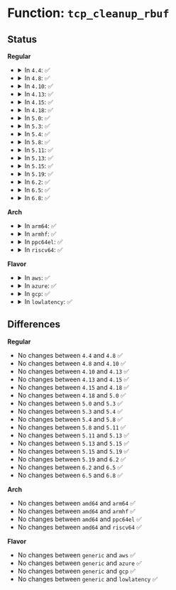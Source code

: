# Function: <code>tcp_cleanup_rbuf</code>

## Status
<b>Regular</b>
<ul>
<li>
<details>
<summary>In <code>4.4</code>: ✅</summary>

```c
void tcp_cleanup_rbuf(struct sock *sk, int copied);
```

**Collision:** Unique Static

**Inline:** No

**Transformation:** False

**Instances:**

```
In net/ipv4/tcp.c (ffffffff81765f20)
Location: net/ipv4/tcp.c:1385
Inline: False
Direct callers:
  - net/ipv4/tcp.c:tcp_read_sock
  - net/ipv4/tcp.c:tcp_recvmsg
  - net/ipv4/tcp.c:tcp_recvmsg
```
**Symbols:**

```
ffffffff81765f20-ffffffff81766027: tcp_cleanup_rbuf (STB_LOCAL)
```
</details>
</li>
<li>
<details>
<summary>In <code>4.8</code>: ✅</summary>

```c
void tcp_cleanup_rbuf(struct sock *sk, int copied);
```

**Collision:** Unique Static

**Inline:** No

**Transformation:** False

**Instances:**

```
In net/ipv4/tcp.c (ffffffff817d2490)
Location: net/ipv4/tcp.c:1394
Inline: False
Direct callers:
  - net/ipv4/tcp.c:tcp_recvmsg
  - net/ipv4/tcp.c:tcp_recvmsg
  - net/ipv4/tcp.c:tcp_read_sock
```
**Symbols:**

```
ffffffff817d2490-ffffffff817d2597: tcp_cleanup_rbuf (STB_LOCAL)
```
</details>
</li>
<li>
<details>
<summary>In <code>4.10</code>: ✅</summary>

```c
void tcp_cleanup_rbuf(struct sock *sk, int copied);
```

**Collision:** Unique Static

**Inline:** No

**Transformation:** False

**Instances:**

```
In net/ipv4/tcp.c (ffffffff81802280)
Location: net/ipv4/tcp.c:1426
Inline: False
Direct callers:
  - net/ipv4/tcp.c:tcp_recvmsg
  - net/ipv4/tcp.c:tcp_recvmsg
  - net/ipv4/tcp.c:tcp_read_sock
```
**Symbols:**

```
ffffffff81802280-ffffffff81802387: tcp_cleanup_rbuf (STB_LOCAL)
```
</details>
</li>
<li>
<details>
<summary>In <code>4.13</code>: ✅</summary>

```c
void tcp_cleanup_rbuf(struct sock *sk, int copied);
```

**Collision:** Unique Static

**Inline:** No

**Transformation:** False

**Instances:**

```
In net/ipv4/tcp.c (ffffffff818223f0)
Location: net/ipv4/tcp.c:1470
Inline: False
Direct callers:
  - net/ipv4/tcp.c:tcp_recvmsg
  - net/ipv4/tcp.c:tcp_recvmsg
  - net/ipv4/tcp.c:tcp_read_sock
```
**Symbols:**

```
ffffffff818223f0-ffffffff818224ea: tcp_cleanup_rbuf (STB_LOCAL)
```
</details>
</li>
<li>
<details>
<summary>In <code>4.15</code>: ✅</summary>

```c
void tcp_cleanup_rbuf(struct sock *sk, int copied);
```

**Collision:** Unique Static

**Inline:** No

**Transformation:** False

**Instances:**

```
In net/ipv4/tcp.c (ffffffff818a14f0)
Location: net/ipv4/tcp.c:1548
Inline: False
Direct callers:
  - net/ipv4/tcp.c:tcp_recvmsg
  - net/ipv4/tcp.c:tcp_recvmsg
  - net/ipv4/tcp.c:tcp_read_sock
```
**Symbols:**

```
ffffffff818a14f0-ffffffff818a15ea: tcp_cleanup_rbuf (STB_LOCAL)
```
</details>
</li>
<li>
<details>
<summary>In <code>4.18</code>: ✅</summary>

```c
void tcp_cleanup_rbuf(struct sock *sk, int copied);
```

**Collision:** Unique Static

**Inline:** No

**Transformation:** False

**Instances:**

```
In net/ipv4/tcp.c (ffffffff818f5fe0)
Location: net/ipv4/tcp.c:1534
Inline: False
Direct callers:
  - net/ipv4/tcp.c:tcp_recvmsg
  - net/ipv4/tcp.c:tcp_recvmsg
  - net/ipv4/tcp.c:tcp_read_sock
```
**Symbols:**

```
ffffffff818f5fe0-ffffffff818f60cf: tcp_cleanup_rbuf (STB_LOCAL)
```
</details>
</li>
<li>
<details>
<summary>In <code>5.0</code>: ✅</summary>

```c
void tcp_cleanup_rbuf(struct sock *sk, int copied);
```

**Collision:** Unique Static

**Inline:** No

**Transformation:** False

**Instances:**

```
In net/ipv4/tcp.c (ffffffff81923ba0)
Location: net/ipv4/tcp.c:1530
Inline: False
Direct callers:
  - net/ipv4/tcp.c:tcp_recvmsg
  - net/ipv4/tcp.c:tcp_recvmsg
  - net/ipv4/tcp.c:tcp_read_sock
```
**Symbols:**

```
ffffffff81923ba0-ffffffff81923c8f: tcp_cleanup_rbuf (STB_LOCAL)
```
</details>
</li>
<li>
<details>
<summary>In <code>5.3</code>: ✅</summary>

```c
void tcp_cleanup_rbuf(struct sock *sk, int copied);
```

**Collision:** Unique Static

**Inline:** No

**Transformation:** False

**Instances:**

```
In net/ipv4/tcp.c (ffffffff81986500)
Location: net/ipv4/tcp.c:1520
Inline: False
Direct callers:
  - net/ipv4/tcp.c:tcp_recvmsg
  - net/ipv4/tcp.c:tcp_recvmsg
  - net/ipv4/tcp.c:tcp_read_sock
```
**Symbols:**

```
ffffffff81986500-ffffffff81986605: tcp_cleanup_rbuf (STB_LOCAL)
```
</details>
</li>
<li>
<details>
<summary>In <code>5.4</code>: ✅</summary>

```c
void tcp_cleanup_rbuf(struct sock *sk, int copied);
```

**Collision:** Unique Static

**Inline:** No

**Transformation:** False

**Instances:**

```
In net/ipv4/tcp.c (ffffffff819bcc70)
Location: net/ipv4/tcp.c:1521
Inline: False
Direct callers:
  - net/ipv4/tcp.c:tcp_recvmsg
  - net/ipv4/tcp.c:tcp_recvmsg
  - net/ipv4/tcp.c:tcp_read_sock
```
**Symbols:**

```
ffffffff819bcc70-ffffffff819bcd75: tcp_cleanup_rbuf (STB_LOCAL)
```
</details>
</li>
<li>
<details>
<summary>In <code>5.8</code>: ✅</summary>

```c
void tcp_cleanup_rbuf(struct sock *sk, int copied);
```

**Collision:** Unique Static

**Inline:** No

**Transformation:** False

**Instances:**

```
In net/ipv4/tcp.c (ffffffff81aa7b30)
Location: net/ipv4/tcp.c:1528
Inline: False
Direct callers:
  - net/ipv4/tcp.c:tcp_sock_set_quickack
  - net/ipv4/tcp.c:tcp_recvmsg
  - net/ipv4/tcp.c:tcp_recvmsg
  - net/ipv4/tcp.c:tcp_zerocopy_receive
  - net/ipv4/tcp.c:tcp_read_sock
```
**Symbols:**

```
ffffffff81aa7b30-ffffffff81aa7c35: tcp_cleanup_rbuf (STB_LOCAL)
```
</details>
</li>
<li>
<details>
<summary>In <code>5.11</code>: ✅</summary>

```c
void tcp_cleanup_rbuf(struct sock *sk, int copied);
```

**Collision:** Unique Global

**Inline:** No

**Transformation:** False

**Instances:**

```
In net/ipv4/tcp.c (ffffffff81ab59a0)
Location: net/ipv4/tcp.c:1546
Inline: False
Direct callers:
  - net/ipv4/tcp.c:tcp_sock_set_quickack
  - net/ipv4/tcp.c:tcp_recvmsg_locked
  - net/ipv4/tcp.c:tcp_recvmsg_locked
  - net/ipv4/tcp.c:tcp_zerocopy_receive
  - net/ipv4/tcp.c:tcp_read_sock
  - net/mptcp/protocol.c:mptcp_recvmsg
  - net/mptcp/protocol.c:mptcp_recvmsg
  - net/mptcp/protocol.c:__mptcp_move_skbs
  - net/mptcp/protocol.c:mptcp_rcv_space_adjust
```
**Symbols:**

```
ffffffff81ab59a0-ffffffff81ab5a93: tcp_cleanup_rbuf (STB_GLOBAL)
```
</details>
</li>
<li>
<details>
<summary>In <code>5.13</code>: ✅</summary>

```c
void tcp_cleanup_rbuf(struct sock *sk, int copied);
```

**Collision:** Unique Global

**Inline:** No

**Transformation:** False

**Instances:**

```
In net/ipv4/tcp.c (ffffffff81aa0b80)
Location: net/ipv4/tcp.c:1548
Inline: False
Direct callers:
  - net/ipv4/tcp.c:tcp_sock_set_quickack
  - net/ipv4/tcp.c:tcp_recvmsg_locked
  - net/ipv4/tcp.c:tcp_recvmsg_locked
  - net/ipv4/tcp.c:tcp_zerocopy_receive
  - net/ipv4/tcp.c:tcp_read_sock
  - net/mptcp/protocol.c:mptcp_recvmsg
  - net/mptcp/protocol.c:mptcp_rcv_space_adjust
```
**Symbols:**

```
ffffffff81aa0b80-ffffffff81aa0c74: tcp_cleanup_rbuf (STB_GLOBAL)
```
</details>
</li>
<li>
<details>
<summary>In <code>5.15</code>: ✅</summary>

```c
void tcp_cleanup_rbuf(struct sock *sk, int copied);
```

**Collision:** Unique Global

**Inline:** No

**Transformation:** False

**Instances:**

```
In net/ipv4/tcp.c (ffffffff81b5c9d0)
Location: net/ipv4/tcp.c:1545
Inline: False
Direct callers:
  - net/ipv4/tcp.c:tcp_recvmsg_locked
  - net/ipv4/tcp.c:tcp_recvmsg_locked
  - net/ipv4/tcp.c:tcp_zerocopy_receive
  - net/ipv4/tcp.c:tcp_read_sock
  - net/mptcp/protocol.c:mptcp_recvmsg
  - net/mptcp/protocol.c:mptcp_rcv_space_adjust
```
**Symbols:**

```
ffffffff81b5c9d0-ffffffff81b5cac4: tcp_cleanup_rbuf (STB_GLOBAL)
```
</details>
</li>
<li>
<details>
<summary>In <code>5.19</code>: ✅</summary>

```c
void tcp_cleanup_rbuf(struct sock *sk, int copied);
```

**Collision:** Unique Global

**Inline:** No

**Transformation:** False

**Instances:**

```
In net/ipv4/tcp.c (ffffffff81ceb390)
Location: net/ipv4/tcp.c:1561
Inline: False
Direct callers:
  - net/ipv4/tcp.c:tcp_recvmsg_locked
  - net/ipv4/tcp.c:tcp_recvmsg_locked
  - net/ipv4/tcp.c:tcp_zerocopy_receive
  - net/ipv4/tcp.c:tcp_read_sock
  - net/mptcp/protocol.c:mptcp_recvmsg
  - net/mptcp/protocol.c:mptcp_rcv_space_adjust
```
**Symbols:**

```
ffffffff81ceb390-ffffffff81ceb493: tcp_cleanup_rbuf (STB_GLOBAL)
```
</details>
</li>
<li>
<details>
<summary>In <code>6.2</code>: ✅</summary>

```c
void tcp_cleanup_rbuf(struct sock *sk, int copied);
```

**Collision:** Unique Global

**Inline:** No

**Transformation:** False

**Instances:**

```
In net/ipv4/tcp.c (ffffffff81eaf0b0)
Location: net/ipv4/tcp.c:1621
Inline: False
Direct callers:
  - net/ipv4/tcp.c:tcp_recvmsg_locked
  - net/ipv4/tcp.c:tcp_recvmsg_locked
  - net/ipv4/tcp.c:tcp_zerocopy_receive
  - net/ipv4/tcp.c:tcp_read_done
  - net/ipv4/tcp.c:tcp_read_done
  - net/ipv4/tcp.c:tcp_read_sock
  - net/mptcp/protocol.c:mptcp_recvmsg
  - net/mptcp/protocol.c:mptcp_rcv_space_adjust
```
**Symbols:**

```
ffffffff81eaf0b0-ffffffff81eaf119: tcp_cleanup_rbuf (STB_GLOBAL)
```
</details>
</li>
<li>
<details>
<summary>In <code>6.5</code>: ✅</summary>

```c
void tcp_cleanup_rbuf(struct sock *sk, int copied);
```

**Collision:** Unique Global

**Inline:** No

**Transformation:** False

**Instances:**

```
In net/ipv4/tcp.c (ffffffff81f0d4c0)
Location: net/ipv4/tcp.c:1486
Inline: False
Direct callers:
  - net/ipv4/tcp.c:tcp_recvmsg_locked
  - net/ipv4/tcp.c:tcp_recvmsg_locked
  - net/ipv4/tcp.c:tcp_zerocopy_receive
  - net/ipv4/tcp.c:tcp_read_done
  - net/ipv4/tcp.c:tcp_read_done
  - net/ipv4/tcp.c:tcp_read_sock
  - net/mptcp/protocol.c:mptcp_recvmsg
  - net/mptcp/protocol.c:mptcp_rcv_space_adjust
```
**Symbols:**

```
ffffffff81f0d4c0-ffffffff81f0d529: tcp_cleanup_rbuf (STB_GLOBAL)
```
</details>
</li>
<li>
<details>
<summary>In <code>6.8</code>: ✅</summary>

```c
void tcp_cleanup_rbuf(struct sock *sk, int copied);
```

**Collision:** Unique Global

**Inline:** No

**Transformation:** False

**Instances:**

```
In net/ipv4/tcp.c (ffffffff81fd15d0)
Location: net/ipv4/tcp.c:1494
Inline: False
Direct callers:
  - net/ipv4/tcp.c:tcp_recvmsg_locked
  - net/ipv4/tcp.c:tcp_recvmsg_locked
  - net/ipv4/tcp.c:tcp_zerocopy_receive
  - net/ipv4/tcp.c:tcp_read_done
  - net/ipv4/tcp.c:tcp_read_done
  - net/ipv4/tcp.c:tcp_read_sock
  - net/mptcp/protocol.c:mptcp_recvmsg
  - net/mptcp/protocol.c:mptcp_rcv_space_adjust
```
**Symbols:**

```
ffffffff81fd15d0-ffffffff81fd1639: tcp_cleanup_rbuf (STB_GLOBAL)
```
</details>
</li>
</ul>
<b>Arch</b>
<ul>
<li>
<details>
<summary>In <code>arm64</code>: ✅</summary>

```c
void tcp_cleanup_rbuf(struct sock *sk, int copied);
```

**Collision:** Unique Static

**Inline:** No

**Transformation:** False

**Instances:**

```
In net/ipv4/tcp.c (ffff800010c6ef10)
Location: net/ipv4/tcp.c:1521
Inline: False
Direct callers:
  - net/ipv4/tcp.c:tcp_recvmsg
  - net/ipv4/tcp.c:tcp_recvmsg
  - net/ipv4/tcp.c:tcp_read_sock
```
**Symbols:**

```
ffff800010c6ef10-ffff800010c6f018: tcp_cleanup_rbuf (STB_LOCAL)
```
</details>
</li>
<li>
<details>
<summary>In <code>armhf</code>: ✅</summary>

```c
void tcp_cleanup_rbuf(struct sock *sk, int copied);
```

**Collision:** Unique Static

**Inline:** No

**Transformation:** False

**Instances:**

```
In net/ipv4/tcp.c (c0d7daa0)
Location: net/ipv4/tcp.c:1521
Inline: False
Direct callers:
  - net/ipv4/tcp.c:tcp_recvmsg
  - net/ipv4/tcp.c:tcp_recvmsg
  - net/ipv4/tcp.c:tcp_read_sock
```
**Symbols:**

```
c0d7daa0-c0d7dbf0: tcp_cleanup_rbuf (STB_LOCAL)
```
</details>
</li>
<li>
<details>
<summary>In <code>ppc64el</code>: ✅</summary>

```c
void tcp_cleanup_rbuf(struct sock *sk, int copied);
```

**Collision:** Unique Static

**Inline:** No

**Transformation:** False

**Instances:**

```
In net/ipv4/tcp.c (c000000000d75190)
Location: net/ipv4/tcp.c:1521
Inline: False
Direct callers:
  - net/ipv4/tcp.c:tcp_recvmsg
  - net/ipv4/tcp.c:tcp_recvmsg
  - net/ipv4/tcp.c:tcp_read_sock
```
**Symbols:**

```
c000000000d75190-c000000000d7531c: tcp_cleanup_rbuf (STB_LOCAL)
```
</details>
</li>
<li>
<details>
<summary>In <code>riscv64</code>: ✅</summary>

```c
void tcp_cleanup_rbuf(struct sock *sk, int copied);
```

**Collision:** Unique Static

**Inline:** No

**Transformation:** False

**Instances:**

```
In net/ipv4/tcp.c (ffffffe0007d3ca6)
Location: net/ipv4/tcp.c:1521
Inline: False
Direct callers:
  - net/ipv4/tcp.c:tcp_recvmsg
  - net/ipv4/tcp.c:tcp_recvmsg
  - net/ipv4/tcp.c:tcp_read_sock
```
**Symbols:**

```
ffffffe0007d3ca6-ffffffe0007d3d92: tcp_cleanup_rbuf (STB_LOCAL)
```
</details>
</li>
</ul>
<b>Flavor</b>
<ul>
<li>
<details>
<summary>In <code>aws</code>: ✅</summary>

```c
void tcp_cleanup_rbuf(struct sock *sk, int copied);
```

**Collision:** Unique Static

**Inline:** No

**Transformation:** False

**Instances:**

```
In net/ipv4/tcp.c (ffffffff8195cae0)
Location: net/ipv4/tcp.c:1521
Inline: False
Direct callers:
  - net/ipv4/tcp.c:tcp_recvmsg
  - net/ipv4/tcp.c:tcp_recvmsg
  - net/ipv4/tcp.c:tcp_read_sock
```
**Symbols:**

```
ffffffff8195cae0-ffffffff8195cbe5: tcp_cleanup_rbuf (STB_LOCAL)
```
</details>
</li>
<li>
<details>
<summary>In <code>azure</code>: ✅</summary>

```c
void tcp_cleanup_rbuf(struct sock *sk, int copied);
```

**Collision:** Unique Static

**Inline:** No

**Transformation:** False

**Instances:**

```
In net/ipv4/tcp.c (ffffffff819165d0)
Location: net/ipv4/tcp.c:1521
Inline: False
Direct callers:
  - net/ipv4/tcp.c:tcp_recvmsg
  - net/ipv4/tcp.c:tcp_recvmsg
  - net/ipv4/tcp.c:tcp_read_sock
```
**Symbols:**

```
ffffffff819165d0-ffffffff819166d5: tcp_cleanup_rbuf (STB_LOCAL)
```
</details>
</li>
<li>
<details>
<summary>In <code>gcp</code>: ✅</summary>

```c
void tcp_cleanup_rbuf(struct sock *sk, int copied);
```

**Collision:** Unique Static

**Inline:** No

**Transformation:** False

**Instances:**

```
In net/ipv4/tcp.c (ffffffff819c72b0)
Location: net/ipv4/tcp.c:1521
Inline: False
Direct callers:
  - net/ipv4/tcp.c:tcp_recvmsg
  - net/ipv4/tcp.c:tcp_recvmsg
  - net/ipv4/tcp.c:tcp_read_sock
```
**Symbols:**

```
ffffffff819c72b0-ffffffff819c73b5: tcp_cleanup_rbuf (STB_LOCAL)
```
</details>
</li>
<li>
<details>
<summary>In <code>lowlatency</code>: ✅</summary>

```c
void tcp_cleanup_rbuf(struct sock *sk, int copied);
```

**Collision:** Unique Static

**Inline:** No

**Transformation:** False

**Instances:**

```
In net/ipv4/tcp.c (ffffffff819d0e00)
Location: net/ipv4/tcp.c:1521
Inline: False
Direct callers:
  - net/ipv4/tcp.c:tcp_recvmsg
  - net/ipv4/tcp.c:tcp_recvmsg
  - net/ipv4/tcp.c:tcp_read_sock
```
**Symbols:**

```
ffffffff819d0e00-ffffffff819d0f05: tcp_cleanup_rbuf (STB_LOCAL)
```
</details>
</li>
</ul>

## Differences
<b>Regular</b>
<ul>
<li>
No changes between <code>4.4</code> and <code>4.8</code> ✅
</li>
<li>
No changes between <code>4.8</code> and <code>4.10</code> ✅
</li>
<li>
No changes between <code>4.10</code> and <code>4.13</code> ✅
</li>
<li>
No changes between <code>4.13</code> and <code>4.15</code> ✅
</li>
<li>
No changes between <code>4.15</code> and <code>4.18</code> ✅
</li>
<li>
No changes between <code>4.18</code> and <code>5.0</code> ✅
</li>
<li>
No changes between <code>5.0</code> and <code>5.3</code> ✅
</li>
<li>
No changes between <code>5.3</code> and <code>5.4</code> ✅
</li>
<li>
No changes between <code>5.4</code> and <code>5.8</code> ✅
</li>
<li>
No changes between <code>5.8</code> and <code>5.11</code> ✅
</li>
<li>
No changes between <code>5.11</code> and <code>5.13</code> ✅
</li>
<li>
No changes between <code>5.13</code> and <code>5.15</code> ✅
</li>
<li>
No changes between <code>5.15</code> and <code>5.19</code> ✅
</li>
<li>
No changes between <code>5.19</code> and <code>6.2</code> ✅
</li>
<li>
No changes between <code>6.2</code> and <code>6.5</code> ✅
</li>
<li>
No changes between <code>6.5</code> and <code>6.8</code> ✅
</li>
</ul>
<b>Arch</b>
<ul>
<li>
No changes between <code>amd64</code> and <code>arm64</code> ✅
</li>
<li>
No changes between <code>amd64</code> and <code>armhf</code> ✅
</li>
<li>
No changes between <code>amd64</code> and <code>ppc64el</code> ✅
</li>
<li>
No changes between <code>amd64</code> and <code>riscv64</code> ✅
</li>
</ul>
<b>Flavor</b>
<ul>
<li>
No changes between <code>generic</code> and <code>aws</code> ✅
</li>
<li>
No changes between <code>generic</code> and <code>azure</code> ✅
</li>
<li>
No changes between <code>generic</code> and <code>gcp</code> ✅
</li>
<li>
No changes between <code>generic</code> and <code>lowlatency</code> ✅
</li>
</ul>
